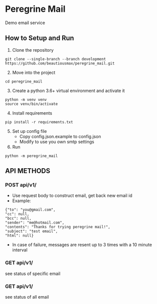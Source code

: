 # Peregrine Mail

Demo email service

## How to Setup and Run
1. Clone the repository
```
git clone --single-branch --branch development https://github.com/beautiousmax/peregrine_mail.git
```
2. Move into the project
```
cd peregrine_mail
```
3. Create a python 3.6+ virtual environment and activate it
```
python -m venv venv
source venv/bin/activate
```
4. Install requirements
```
pip install -r requirements.txt
```
5. Set up config file
    - Copy config.json.example to config.json
    - Modify to use you own smtp settings 
6. Run
```
python -m peregrine_mail
```

## API METHODS
### POST api/v1/
- Use request body to construct email, get back new email id
- Example:
```
{"to": "you@gmail.com", 
"cc": null, 
"bcc": null, 
"sender": "me@hotmail.com", 
"contents": "Thanks for trying peregrine mail!", 
"subject": "test email", 
"html": null}
```
- In case of failure, messages are resent up to 3 times with a 10 minute interval 

### GET api/v1/<id> 
see status of specific email

### GET api/v1/
see status of all email
